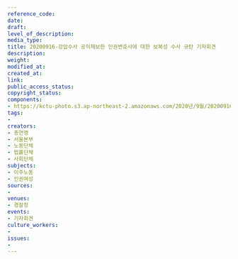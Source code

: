 ```yaml
---
reference_code: 
date: 
draft: 
level_of_description: 
media_type: 
title: 20200916-강압수사 공익제보한 인권변호사에 대한 보복성 수사 규탄 기자회견
description: 
weight: 
modified_at: 
created_at: 
link: 
public_access_status: 
copyright_status: 
components:
- https://kctu-photo.s3.ap-northeast-2.amazonaws.com/2020년/9월/20200916-강압수사+공익제보한+인권변호사에+대한+보복성+수사+규탄+기자회견/_5D_0265.jpg
tags:
- 
creators:
- 총연맹
- 서울본부
- 노동단체
- 법률단체
- 사회단체
subjects:
- 이주노동
- 인권여성
sources:
- 
venues:
- 경찰청
events:
- 기자회견
culture_workers:
- 
issues:
- 
---
```


